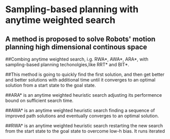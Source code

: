 # Sampling-based planning with anytime weighted search
  ## A method is proposed to solve Robots' motion planning high dimensional continous space
  ##Combing anytime weighted search, i.g. RWA*, AWA*, ARA*, with sampling-based planning techonolgies,like RRT* and BIT*.
  
  ##This method is going to quickly find the first solution, and then get better and better solutions with additional time until it converges to an optimal solution    from a start state to the goal state.
  
##ARA* is an anytime weighted heuristic search adjusting its performence bound on sufficient search time.
  
  ##AWA* is an anytime weighted heuristic search finding a sequence of improved path solutions and eventually converges to an optimal solution.
  
  ##RWA* is an anytime weighted heuristic search restarting the new search from the start state to the goal state to overcome low-h bias. It runs iterated
